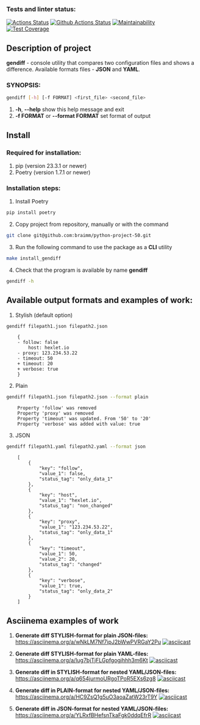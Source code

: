 ### Tests and linter status:
[![Actions Status](https://github.com/braimm/python-project-50/actions/workflows/hexlet-check.yml/badge.svg)](https://github.com/braimm/python-project-50/actions)
[![Github Actions Status](https://github.com/braimm/python-project-50/workflows/Python%20CI/badge.svg)](https://github.com/braimm/python-project-50/actions)
[![Maintainability](https://api.codeclimate.com/v1/badges/9aadb67621f709d2eac9/maintainability)](https://codeclimate.com/github/braimm/python-project-50/maintainability)
[![Test Coverage](https://api.codeclimate.com/v1/badges/9aadb67621f709d2eac9/test_coverage)](https://codeclimate.com/github/braimm/python-project-50/test_coverage)


## Description of project

**gendiff** - console utility that compares two configuration files and shows a difference.
Available formats files - **JSON** and **YAML**.

### SYNOPSIS: 
```bash
gendiff [-h] [-f FORMAT] <first_file> <second_file>
```
1. **-h**, **--help**   show this help message and exit
2. **-f FORMAT** or **--format FORMAT**   set format of output

## Install
### Required for installation:
1. pip (version 23.3.1 or newer)
2. Poetry (version 1.7.1 or newer)
### Installation steps:
1. Install Poetry
```bash
pip install poetry
```
2. Copy project from repository, manually or with the command
```bash
git clone git@github.com:braimm/python-project-50.git
```
3. Run the following command to use the package as a **CLI** utility
```bash
make install_gendiff
```
4. Check that the program is available by name **gendiff**
```bash
gendiff -h
```

## Available output formats and examples of work:
1. Stylish (default option)
```bash
gendiff filepath1.json filepath2.json
```
        {
        - follow: false
            host: hexlet.io
        - proxy: 123.234.53.22
        - timeout: 50
        + timeout: 20
        + verbose: true
        }
2. Plain
```bash
gendiff filepath1.json filepath2.json --format plain 
```
        Property 'follow' was removed
        Property 'proxy' was removed
        Property 'timeout' was updated. From '50' to '20'
        Property 'verbose' was added with value: true
3. JSON
```bash
gendiff filepath1.yaml filepath2.yaml --format json
```
        [
            {
                "key": "follow",
                "value_1": false,
                "status_tag": "only_data_1"
            },
            {
                "key": "host",
                "value_1": "hexlet.io",
                "status_tag": "non_changed"
            },
            {
                "key": "proxy",
                "value_1": "123.234.53.22",
                "status_tag": "only_data_1"
            },
            {
                "key": "timeout",
                "value_1": 50,
                "value_2": 20,
                "status_tag": "changed"
            },
            {
                "key": "verbose",
                "value_1": true,
                "status_tag": "only_data_2"
            }
        ]



## Asciinema examples of work

1. **Generate diff STYLISH-format for plain JSON-files:**
https://asciinema.org/a/wNkLM7Nf7ipJ2bWwPVRGaY2Pu
[![asciicast](https://asciinema.org/a/wNkLM7Nf7ipJ2bWwPVRGaY2Pu.svg)](https://asciinema.org/a/wNkLM7Nf7ipJ2bWwPVRGaY2Pu)

2. **Generate diff STYLISH-format for plain YAML-files:**
https://asciinema.org/a/lug7bjTjFLGpfgogjhhh3m6Kt
[![asciicast](https://asciinema.org/a/lug7bjTjFLGpfgogjhhh3m6Kt.svg)](https://asciinema.org/a/lug7bjTjFLGpfgogjhhh3m6Kt)

3. **Generate diff in STYLISH-format for nested YAML/JSON-files:**
https://asciinema.org/a/q654jurmoURgoTPoR5EXs6zg8
[![asciicast](https://asciinema.org/a/q654jurmoURgoTPoR5EXs6zg8.svg)](https://asciinema.org/a/q654jurmoURgoTPoR5EXs6zg8)

4. **Generate diff in PLAIN-format for nested YAML/JSON-files:**
https://asciinema.org/a/HC9ZsQ1g5uO3aoaZatW23rT9Y
[![asciicast](https://asciinema.org/a/HC9ZsQ1g5uO3aoaZatW23rT9Y.svg)](https://asciinema.org/a/HC9ZsQ1g5uO3aoaZatW23rT9Y)

5. **Generate diff in JSON-format for nested YAML/JSON-files:**
https://asciinema.org/a/YLRxfBHefsnTkaFgk0ddqEfrR
[![asciicast](https://asciinema.org/a/YLRxfBHefsnTkaFgk0ddqEfrR.svg)](https://asciinema.org/a/YLRxfBHefsnTkaFgk0ddqEfrR)